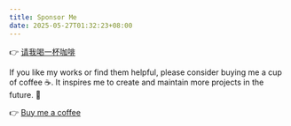 ```yaml
---
title: Sponsor Me
date: 2025-05-27T01:32:23+08:00
---
```


👉 [请我喝一杯咖啡](/posts/buy-me-a-coffee)

If you like my works or find them helpful, please consider buying me a cup of coffee ☕️. It inspires me to create and maintain more projects in the future. 🦾

👉 [Buy me a coffee](/posts/buy-me-a-coffee)
